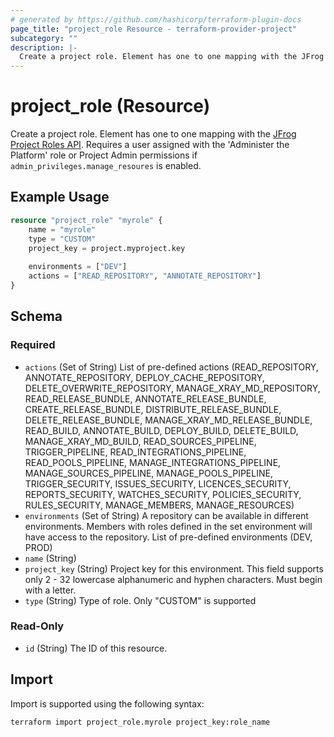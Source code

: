 ```yaml
---
# generated by https://github.com/hashicorp/terraform-plugin-docs
page_title: "project_role Resource - terraform-provider-project"
subcategory: ""
description: |-
  Create a project role. Element has one to one mapping with the JFrog Project Roles API https://www.jfrog.com/confluence/display/JFROG/Artifactory+REST+API#ArtifactoryRESTAPI-AddaNewRole. Requires a user assigned with the 'Administer the Platform' role or Project Admin permissions if admin_privileges.manage_resoures is enabled.
---
```


# project_role (Resource)

Create a project role. Element has one to one mapping with the [JFrog Project Roles API](https://www.jfrog.com/confluence/display/JFROG/Artifactory+REST+API#ArtifactoryRESTAPI-AddaNewRole). Requires a user assigned with the 'Administer the Platform' role or Project Admin permissions if `admin_privileges.manage_resoures` is enabled.

## Example Usage

```terraform
resource "project_role" "myrole" {
    name = "myrole"
    type = "CUSTOM"
    project_key = project.myproject.key
    
    environments = ["DEV"]
    actions = ["READ_REPOSITORY", "ANNOTATE_REPOSITORY"]
}
```

<!-- schema generated by tfplugindocs -->
## Schema

### Required

- `actions` (Set of String) List of pre-defined actions (READ_REPOSITORY, ANNOTATE_REPOSITORY, DEPLOY_CACHE_REPOSITORY, DELETE_OVERWRITE_REPOSITORY, MANAGE_XRAY_MD_REPOSITORY, READ_RELEASE_BUNDLE, ANNOTATE_RELEASE_BUNDLE, CREATE_RELEASE_BUNDLE, DISTRIBUTE_RELEASE_BUNDLE, DELETE_RELEASE_BUNDLE, MANAGE_XRAY_MD_RELEASE_BUNDLE, READ_BUILD, ANNOTATE_BUILD, DEPLOY_BUILD, DELETE_BUILD, MANAGE_XRAY_MD_BUILD, READ_SOURCES_PIPELINE, TRIGGER_PIPELINE, READ_INTEGRATIONS_PIPELINE, READ_POOLS_PIPELINE, MANAGE_INTEGRATIONS_PIPELINE, MANAGE_SOURCES_PIPELINE, MANAGE_POOLS_PIPELINE, TRIGGER_SECURITY, ISSUES_SECURITY, LICENCES_SECURITY, REPORTS_SECURITY, WATCHES_SECURITY, POLICIES_SECURITY, RULES_SECURITY, MANAGE_MEMBERS, MANAGE_RESOURCES)
- `environments` (Set of String) A repository can be available in different environments. Members with roles defined in the set environment will have access to the repository. List of pre-defined environments (DEV, PROD)
- `name` (String)
- `project_key` (String) Project key for this environment. This field supports only 2 - 32 lowercase alphanumeric and hyphen characters. Must begin with a letter.
- `type` (String) Type of role. Only "CUSTOM" is supported

### Read-Only

- `id` (String) The ID of this resource.

## Import

Import is supported using the following syntax:

```shell
terraform import project_role.myrole project_key:role_name
```
